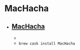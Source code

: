 # MacHacha
- [MacHacha](http://www.julifos.com/soft/machacha/)
  - 
  - 
  - `brew cask install MacHacha`
